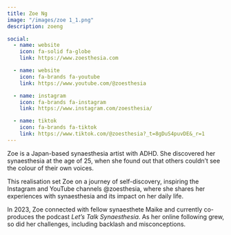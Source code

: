 ```yaml
---
title: Zoe Ng
image: "/images/zoe 1_1.png"
description: zoeng

social:
  - name: website
    icon: fa-solid fa-globe
    link: https://www.zoesthesia.com

  - name: website
    icon: fa-brands fa-youtube
    link: https://www.youtube.com/@zoesthesia

  - name: instagram
    icon: fa-brands fa-instagram
    link: https://www.instagram.com/zoesthesia/

  - name: tiktok
    icon: fa-brands fa-tiktok
    link: https://www.tiktok.com/@zoesthesia?_t=8gDuS4puvDE&_r=1
---
```


Zoe is a Japan-based synaesthesia artist with ADHD.
She discovered her synaesthesia at the age of 25, when she found out that others couldn’t see the colour of their own voices.

This realisation set Zoe on a journey of self-discovery, inspiring the Instagram and YouTube channels @zoesthesia, where she shares her experiences with synaesthesia and its impact on her daily life.

In 2023, Zoe connected with fellow synaesthete Maike and currently co-produces the podcast *Let’s Talk Synaesthesia*. As her online following grew, so did her challenges, including backlash and misconceptions.
